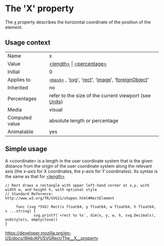 The 'X' property
================

The [x](https://svgwg.org/svg2-draft/geometry.html#XProperty) property describes the horizontal coordinate of the position of the element.

Usage context
-------------

<table><tbody><tr class="odd"><td>Name</td><td>x</td></tr><tr class="even"><td>Value</td><td><a href="https://www.w3.org/TR/css3-values/#lengths">&lt;length&gt;</a> | <a href="https://www.w3.org/TR/css3-values/#percentages">&lt;percentage&gt;</a></td></tr><tr class="odd"><td>Initial</td><td>0</td></tr><tr class="even"><td>Applies to</td><td><a href="https://developer.mozilla.org/en-US/docs/Web/SVG/Element/mask"><code>&lt;mask&gt;</code></a> , ‘<a href="https://svgwg.org/svg2-draft/struct.html#SVGElement">svg</a>’, ‘<a href="https://svgwg.org/svg2-draft/shapes.html#RectElement">rect</a>’, ‘<a href="https://svgwg.org/svg2-draft/embedded.html#ImageElement">image</a>’, ‘<a href="https://svgwg.org/svg2-draft/embedded.html#ForeignObjectElement">foreignObject</a>’</td></tr><tr class="odd"><td>Inherited</td><td>no</td></tr><tr class="even"><td>Percentages</td><td>refer to the size of the current viewport (see <a href="https://svgwg.org/svg2-draft/coords.html#Units">Units</a>)</td></tr><tr class="odd"><td>Media</td><td>visual</td></tr><tr class="even"><td>Computed value</td><td>absolute length or percentage</td></tr><tr class="odd"><td>Animatable</td><td>yes</td></tr></tbody></table>

Simple usage
------------

A &lt;coordinate&gt; is a length in the user coordinate system that is the given distance from the origin of the user coordinate system along the relevant axis (the x-axis for X coordinates, the y-axis for Y coordinates). Its syntax is the same as that for [&lt;length&gt;](https://www.w3.org/TR/SVG11/types.html#DataTypeLength)

    // Rect draws a rectangle with upper left-hand corner at x,y, with width w, and height h, with optional style
    // Standard Reference: http://www.w3.org/TR/SVG11/shapes.html#RectElement

         func (svg *SVG) Rect(x float64, y float64, w float64, h float64, s ...string) {
                 svg.printf(`<rect %s %s`, dim(x, y, w, h, svg.Decimals), endstyle(s, emptyclose))
    }

<a href="https://developer.mozilla.org/en-US/docs/Web/API/SVGRect/The__X__property" class="_attribution-link">https://developer.mozilla.org/en-US/docs/Web/API/SVGRect/The__X__property</a>

